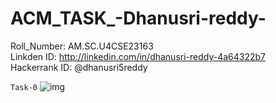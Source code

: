 # ACM_TASK_-Dhanusri-reddy-
Roll_Number: AM.SC.U4CSE23163 <br>
Linkden ID: http://linkedin.com/in/dhanusri-reddy-4a64322b7<br>
Hackerrank ID: @dhanusri5reddy

```Task-0```
![img](https://github.com/Dhanusri191/ACM_TASK_-Dhanusri-reddy-/blob/main/pictures/Dhanusri%20reddy%20-%20Intro%20to%20Machine%20Learning.png)

